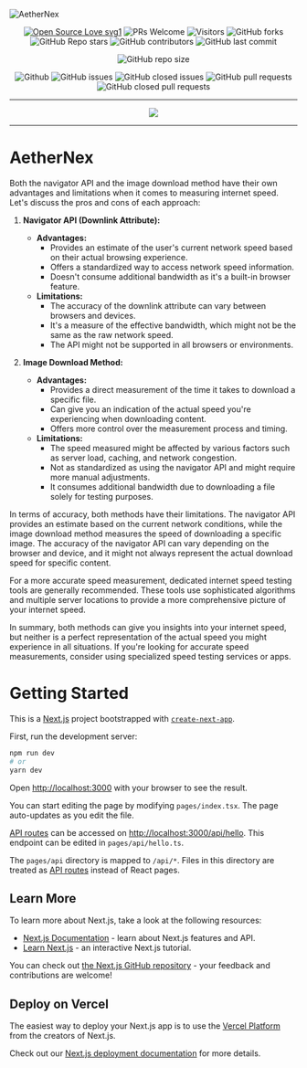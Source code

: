 ![AetherNex](https://socialify.git.ci/dev-AshishRanjan/AetherNex/image?description=1&descriptionEditable=A%20place%20for%20Developers&forks=1&issues=1&language=1&name=1&owner=1&pulls=1&stargazers=1&theme=light)

<div align="center">
 <p>
   
[![Open Source Love svg1](https://badges.frapsoft.com/os/v1/open-source.svg?v=103)](https://github.com/ellerbrock/open-source-badges/)
![PRs Welcome](https://img.shields.io/badge/PRs-welcome-brightgreen.svg?style=flat)
![Visitors](https://api.visitorbadge.io/api/visitors?path=dev-AshishRanjan%2FAetherNex%20&countColor=%23263759&style=flat)
![GitHub forks](https://img.shields.io/github/forks/dev-AshishRanjan/AetherNex)
![GitHub Repo stars](https://img.shields.io/github/stars/dev-AshishRanjan/AetherNex)
![GitHub contributors](https://img.shields.io/github/contributors/dev-AshishRanjan/AetherNex)
![GitHub last commit](https://img.shields.io/github/last-commit/dev-AshishRanjan/AetherNex)
  
![GitHub repo size](https://img.shields.io/github/repo-size/dev-AshishRanjan/AetherNex)

![Github](https://img.shields.io/github/license/dev-AshishRanjan/AetherNex)
![GitHub issues](https://img.shields.io/github/issues/dev-AshishRanjan/AetherNex)
![GitHub closed issues](https://img.shields.io/github/issues-closed-raw/dev-AshishRanjan/AetherNex)
![GitHub pull requests](https://img.shields.io/github/issues-pr/dev-AshishRanjan/AetherNex)
![GitHub closed pull requests](https://img.shields.io/github/issues-pr-closed/dev-AshishRanjan/AetherNex)

 </p>
</div>

---

<p align="center">
  <img align="center" src="https://readme-typing-svg.herokuapp.com?color=%2336BCF7&lines=Welcome+to+AetherNex+!;Let's+Build+our+own+Together;Thanks+for+Contributing;Check+you+Internet+Speed;Check+our+website"
 <img src= 'https://capsule-render.vercel.app/api?type=rect&color=gradient&height=2.5'/>
</p>

---

# AetherNex

Both the navigator API and the image download method have their own advantages and limitations when it comes to measuring internet speed. Let's discuss the pros and cons of each approach:

1. **Navigator API (Downlink Attribute):**

   - **Advantages:**
     - Provides an estimate of the user's current network speed based on their actual browsing experience.
     - Offers a standardized way to access network speed information.
     - Doesn't consume additional bandwidth as it's a built-in browser feature.
   - **Limitations:**
     - The accuracy of the downlink attribute can vary between browsers and devices.
     - It's a measure of the effective bandwidth, which might not be the same as the raw network speed.
     - The API might not be supported in all browsers or environments.

2. **Image Download Method:**
   - **Advantages:**
     - Provides a direct measurement of the time it takes to download a specific file.
     - Can give you an indication of the actual speed you're experiencing when downloading content.
     - Offers more control over the measurement process and timing.
   - **Limitations:**
     - The speed measured might be affected by various factors such as server load, caching, and network congestion.
     - Not as standardized as using the navigator API and might require more manual adjustments.
     - It consumes additional bandwidth due to downloading a file solely for testing purposes.

In terms of accuracy, both methods have their limitations. The navigator API provides an estimate based on the current network conditions, while the image download method measures the speed of downloading a specific image. The accuracy of the navigator API can vary depending on the browser and device, and it might not always represent the actual download speed for specific content.

For a more accurate speed measurement, dedicated internet speed testing tools are generally recommended. These tools use sophisticated algorithms and multiple server locations to provide a more comprehensive picture of your internet speed.

In summary, both methods can give you insights into your internet speed, but neither is a perfect representation of the actual speed you might experience in all situations. If you're looking for accurate speed measurements, consider using specialized speed testing services or apps.

# Getting Started

This is a [Next.js](https://nextjs.org/) project bootstrapped with [`create-next-app`](https://github.com/vercel/next.js/tree/canary/packages/create-next-app).

First, run the development server:

```bash
npm run dev
# or
yarn dev
```

Open [http://localhost:3000](http://localhost:3000) with your browser to see the result.

You can start editing the page by modifying `pages/index.tsx`. The page auto-updates as you edit the file.

[API routes](https://nextjs.org/docs/api-routes/introduction) can be accessed on [http://localhost:3000/api/hello](http://localhost:3000/api/hello). This endpoint can be edited in `pages/api/hello.ts`.

The `pages/api` directory is mapped to `/api/*`. Files in this directory are treated as [API routes](https://nextjs.org/docs/api-routes/introduction) instead of React pages.

## Learn More

To learn more about Next.js, take a look at the following resources:

- [Next.js Documentation](https://nextjs.org/docs) - learn about Next.js features and API.
- [Learn Next.js](https://nextjs.org/learn) - an interactive Next.js tutorial.

You can check out [the Next.js GitHub repository](https://github.com/vercel/next.js/) - your feedback and contributions are welcome!

## Deploy on Vercel

The easiest way to deploy your Next.js app is to use the [Vercel Platform](https://vercel.com/new?utm_medium=default-template&filter=next.js&utm_source=create-next-app&utm_campaign=create-next-app-readme) from the creators of Next.js.

Check out our [Next.js deployment documentation](https://nextjs.org/docs/deployment) for more details.
